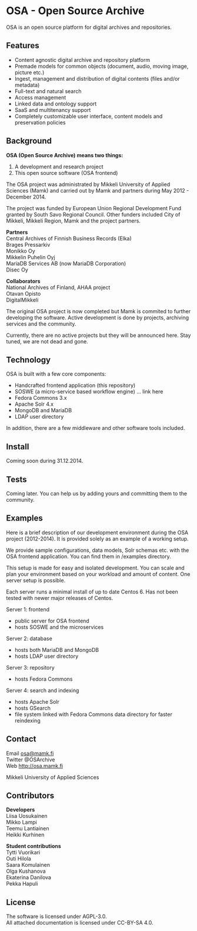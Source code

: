 OSA - Open Source Archive
===
OSA is an open source platform for digital archives and repositories.
  
Features
---
* Content agnostic digital archive and repository platform
* Premade models for common objects (document, audio, moving image, picture etc.)
* Ingest, management and distribution of digital contents (files and/or metadata)
* Full-text and natural search
* Access management
* Linked data and ontology support
* SaaS and multitenancy support
* Completely customizable user interface, content models and preservation policies
  
Background
---
**OSA (Open Source Archive) means two things:**  
 1.  A development and research project
 2.  This open source software (OSA frontend)

The OSA project was administrated by Mikkeli University of Applied Sciences (Mamk) and carried out by Mamk and partners during May 2012 - December 2014. 

The project was funded by European Union Regional Development Fund granted by South Savo Regional Council. Other funders included City of Mikkeli, Mikkeli Region, Mamk and the project partners.

**Partners**  
Central Archives of Finnish Business Records (Elka)  
Brages Pressarkiv  
Monikko Oy  
Mikkelin Puhelin Oyj  
MariaDB Services AB (now MariaDB Corporation)  
Disec Oy  

**Collaborators**  
National Archives of Finland, AHAA project  
Otavan Opisto  
DigitalMikkeli  

The original OSA project is now completed but Mamk is commited to further developing the software. Active development is done by projects, archiving services and the community. 

Currently, there are no active projects but they will be announced here. Stay tuned, we are not dead and gone.

Technology
---
OSA is built with a few core components:
* Handcrafted frontend application (this repository)
* SOSWE (a micro-service based workflow engine) ... link here
* Fedora Commons 3.x
* Apache Solr 4.x
* MongoDB and MariaDB
* LDAP user directory

In addition, there are a few middleware and other software tools included.

Install
---
Coming soon during 31.12.2014.

Tests
--
Coming later. You can help us by adding yours and committing them to the community.

Examples
---
Here is a brief description of our development environment during the OSA project (2012-2014). It is provided solely as an example of a working setup.

We provide sample configurations, data models, Solr schemas etc. with the OSA frontend application. You can find them in /examples directory.

This setup is made for easy and isolated development. You can scale and plan your environment based on your workload and amount of content. One server setup is possible.

Each server runs a minimal install of up to date Centos 6. Has not been tested with newer major releases of Centos.

Server 1: frontend
* public server for OSA frontend
* hosts SOSWE and the microservices

Server 2: database
* hosts both MariaDB and MongoDB
* hosts LDAP user directory

Server 3: repository
* hosts Fedora Commons

Server 4: search and indexing
* hosts Apache Solr
* hosts GSearch
* file system linked with Fedora Commons data directory for faster reindexing

Contact
---
Email     osa@mamk.fi  
Twitter   @OSArchive  
Web       http://osa.mamk.fi  

Mikkeli University of Applied Sciences

Contributors
---
**Developers**  
Liisa Uosukainen  
Mikko Lampi  
Teemu Lantiainen  
Heikki Kurhinen  

**Student contributions**   
Tytti Vuorikari  
Outi Hilola  
Saara Komulainen  
Olga Kushanova  
Ekaterina Danilova  
Pekka Hapuli  

License
---
The software is licensed under AGPL-3.0.  
All attached documentation is licensed under CC-BY-SA 4.0.
